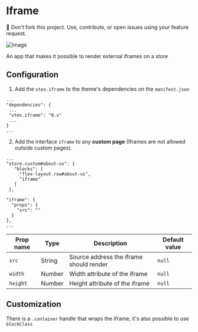 # Iframe

<div class="alert alert-warning">  
📢 Don't fork this project. Use, contribute, or open issues using your feature request.
</div>

![image](https://user-images.githubusercontent.com/18701182/67055752-abcb0500-f11f-11e9-8c24-50234214d474.png)

An app that makes it possible to render external iframes on a store 

## Configuration

1. Add the `vtex.iframe` to the theme's dependencies on the `manifest.json`
```
...
"dependencies": {
 ...
 "vtex.iframe": "0.x"
 ...
}
...
```
 
 2. Add the interface `iframe` to any **custom page** (Iframes are not allowed outside custom pages).
 
 ```
 ...
"store.custom#about-us": {
    "blocks": [
      "flex-layout.row#about-us",
      "iframe"
    ]
  },

 "iframe": {
   "props": {
     "src": ""
   }
 },
 ...
 ```

| Prop name | Type | Description | Default value |
|--------------|--------|--------------| --------|
| `src` | String | Source address the iframe should render | `null`
| `width` | Number | Width attribute of the iframe | `null`
| `height` | Number | Height attribute of the iframe | `null`

## Customization

There is a `.container` handle that wraps the iframe, it's also possible to use `blockClass`
